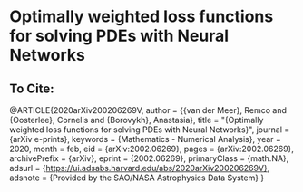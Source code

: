 # Optimally weighted loss functions for solving PDEs with Neural Networks


## To Cite:
@ARTICLE{2020arXiv200206269V,
       author = {{van der Meer}, Remco and {Oosterlee}, Cornelis and
         {Borovykh}, Anastasia},
        title = "{Optimally weighted loss functions for solving PDEs with Neural Networks}",
      journal = {arXiv e-prints},
     keywords = {Mathematics - Numerical Analysis},
         year = 2020,
        month = feb,
          eid = {arXiv:2002.06269},
        pages = {arXiv:2002.06269},
archivePrefix = {arXiv},
       eprint = {2002.06269},
 primaryClass = {math.NA},
       adsurl = {https://ui.adsabs.harvard.edu/abs/2020arXiv200206269V},
      adsnote = {Provided by the SAO/NASA Astrophysics Data System}
}
